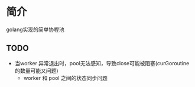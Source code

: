 # 简介
golang实现的简单协程池

## TODO
- 当worker 异常退出时，pool无法感知，导致close可能被阻塞(curGoroutine的数量可能又问题)
  - worker 和 pool 之间的状态同步问题
